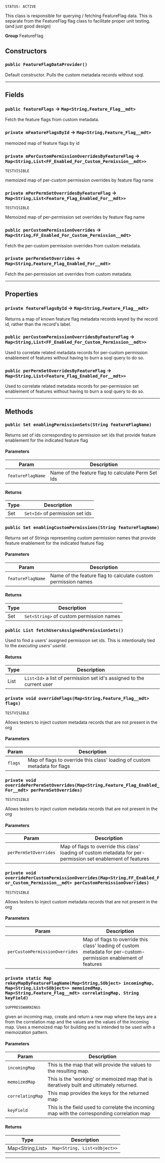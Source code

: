 `STATUS: ACTIVE`

This class is responsible for querying / fetching FeatureFlag data. This is separate from the
FeatureFlag flag class to facilitate proper unit testing. (and just good design)

**Group** FeatureFlag

## Constructors

### `public FeatureFlagDataProvider()`

Default constructor. Pulls the custom metadata records without soql.

---

## Fields

### `public featureFlags` → `Map<String,Feature_Flag__mdt>`

Fetch the feature flags from custom metadata.

### `private mFeatureFlagsById` → `Map<String,Feature_Flag__mdt>`

memoized map of feature flags by id

### `private mPerCustomPermissionOverridesByFeatureFlag` → `Map<String,List<FF_Enabled_For_Custom_Permission__mdt>>`

`TESTVISIBLE`

memoized map of per-custom permission overrides by feature flag name

### `private mPerPermSetOverridesByFeatureFlag` → `Map<String,List<Feature_Flag_Enabled_For__mdt>>`

`TESTVISIBLE`

Memoized map of per-permission set overrides by feature flag name

### `public perCustomPermissionOverrides` → `Map<String,FF_Enabled_For_Custom_Permission__mdt>`

Fetch the per-custom permission overrides from custom metadata.

### `private perPermSetOverrides` → `Map<String,Feature_Flag_Enabled_For__mdt>`

Fetch the per-permission set overrides from custom metadata.

---

## Properties

### `private featureFlagsById` → `Map<String,Feature_Flag__mdt>`

Returns a map of known feature flag metadata records keyed by the record id, rather than the record's label.

### `public perCustomPermissionOverridesByFeatureFlag` → `Map<String,List<FF_Enabled_For_Custom_Permission__mdt>>`

Used to correlate related metadata records for per-custom permission enablement of features without having to burn a soql query to do so.

### `public perPermSetOverridesByFeatureFlag` → `Map<String,List<Feature_Flag_Enabled_For__mdt>>`

Used to correlate related metadata records for per-permission set enablement of features without having to burn a soql query to do so.

---

## Methods

### `public Set enablingPermissionSets(String featureFlagName)`

Returns set of ids corresponding to permission set ids that provide feature enablement for the indicated feature flag

#### Parameters

| Param             | Description                                        |
| ----------------- | -------------------------------------------------- |
| `featureFlagName` | Name of the feature flag to calculate Perm Set Ids |

#### Returns

| Type        | Description                     |
| ----------- | ------------------------------- |
| Set<String> | `Set<Id>` of permission set ids |

### `public Set enablingCustomPermissions(String featureFlagName)`

Returns set of Strings representing custom permission names that provide feature enablement for the indicated feature flag

#### Parameters

| Param             | Description                                                   |
| ----------------- | ------------------------------------------------------------- |
| `featureFlagName` | Name of the feature flag to calculate custom permission names |

#### Returns

| Type        | Description                              |
| ----------- | ---------------------------------------- |
| Set<String> | `Set<String>` of custom permission names |

### `public List fetchUsersAssignedPermissionSets()`

Used to find a users' assigned permission set ids. This is intentionally tied to the _executing users' userId_.

#### Returns

| Type         | Description                                                           |
| ------------ | --------------------------------------------------------------------- |
| List<String> | `List<Id>` a list of permission set id's assigned to the current user |

### `private void overrideFlags(Map<String,Feature_Flag__mdt> flags)`

`TESTVISIBLE`

Allows testers to inject custom metadata records that are not present in the org

#### Parameters

| Param   | Description                                                               |
| ------- | ------------------------------------------------------------------------- |
| `flags` | Map of flags to override this class' loading of custom metadata for flags |

### `private void overridePerPermSetOverrides(Map<String,Feature_Flag_Enabled_For__mdt> perPermSetOverrides)`

`TESTVISIBLE`

Allows testers to inject custom metadata records that are not present in the org

#### Parameters

| Param                 | Description                                                                                                   |
| --------------------- | ------------------------------------------------------------------------------------------------------------- |
| `perPermSetOverrides` | Map of flags to override this class' loading of custom metadata for per-permission set enablement of features |

### `private void overridePerCustomPermissionOverrides(Map<String,FF_Enabled_For_Custom_Permission__mdt> perCustomPermissionOverrides)`

`TESTVISIBLE`

Allows testers to inject custom metadata records that are not present in the org

#### Parameters

| Param                          | Description                                                                                                      |
| ------------------------------ | ---------------------------------------------------------------------------------------------------------------- |
| `perCustomPermissionOverrides` | Map of flags to override this class' loading of custom metadata for per-custom-permission enablement of features |

### `private static Map rekeyMapByFeatureFlagName(Map<String,SObject> incomingMap, Map<String,List<SObject>> memoizedMap, Map<String,Feature_Flag__mdt> correlatingMap, String keyField)`

`SUPPRESSWARNINGS`

given an incoming map, create and return a new map where the keys are a from the correlation map and the values are the values of the incoming map. Uses a memoized map for building and is intended to be used with a memoization pattern.

#### Parameters

| Param            | Description                                                                                 |
| ---------------- | ------------------------------------------------------------------------------------------- |
| `incomingMap`    | This is the map that will provide the values to the resulting map.                          |
| `memoizedMap`    | This is the 'working' or memoized map that is iteratively built and ultimately returned.    |
| `correlatingMap` | This map provides the keys for the returned map                                             |
| `keyField`       | This is the field used to correlate the incoming map with the corresponding correlation map |

#### Returns

| Type                      | Description                  |
| ------------------------- | ---------------------------- |
| Map<String,List<SObject>> | `Map<String, List<sObject>>` |

---
